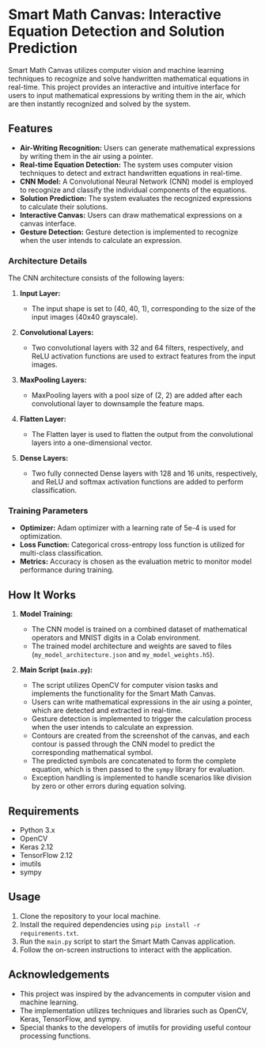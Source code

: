 
# Smart Math Canvas: Interactive Equation Detection and Solution Prediction

Smart Math Canvas utilizes computer vision and machine learning techniques to recognize and solve handwritten mathematical equations in real-time. This project provides an interactive and intuitive interface for users to input mathematical expressions by writing them in the air, which are then instantly recognized and solved by the system.

## Features

- **Air-Writing Recognition:** Users can generate mathematical expressions by writing them in the air using a pointer.
- **Real-time Equation Detection:** The system uses computer vision techniques to detect and extract handwritten equations in real-time.
- **CNN Model:** A Convolutional Neural Network (CNN) model is employed to recognize and classify the individual components of the equations.
- **Solution Prediction:** The system evaluates the recognized expressions to calculate their solutions.
- **Interactive Canvas:** Users can draw mathematical expressions on a canvas interface.
- **Gesture Detection:** Gesture detection is implemented to recognize when the user intends to calculate an expression.

### Architecture Details

The CNN architecture consists of the following layers:

1. **Input Layer:** 
   - The input shape is set to (40, 40, 1), corresponding to the size of the input images (40x40 grayscale).

2. **Convolutional Layers:**
   - Two convolutional layers with 32 and 64 filters, respectively, and ReLU activation functions are used to extract features from the input images.

3. **MaxPooling Layers:**
   - MaxPooling layers with a pool size of (2, 2) are added after each convolutional layer to downsample the feature maps.

4. **Flatten Layer:**
   - The Flatten layer is used to flatten the output from the convolutional layers into a one-dimensional vector.

5. **Dense Layers:**
   - Two fully connected Dense layers with 128 and 16 units, respectively, and ReLU and softmax activation functions are added to perform classification.

### Training Parameters

- **Optimizer:** Adam optimizer with a learning rate of 5e-4 is used for optimization.
- **Loss Function:** Categorical cross-entropy loss function is utilized for multi-class classification.
- **Metrics:** Accuracy is chosen as the evaluation metric to monitor model performance during training.


## How It Works

1. **Model Training:**
   - The CNN model is trained on a combined dataset of mathematical operators and MNIST digits in a Colab environment.
   - The trained model architecture and weights are saved to files (`my_model_architecture.json` and `my_model_weights.h5`).

2. **Main Script (`main.py`):**
   - The script utilizes OpenCV for computer vision tasks and implements the functionality for the Smart Math Canvas.
   - Users can write mathematical expressions in the air using a pointer, which are detected and extracted in real-time.
   - Gesture detection is implemented to trigger the calculation process when the user intends to calculate an expression.
   - Contours are created from the screenshot of the canvas, and each contour is passed through the CNN model to predict the corresponding mathematical symbol.
   - The predicted symbols are concatenated to form the complete equation, which is then passed to the `sympy` library for evaluation.
   - Exception handling is implemented to handle scenarios like division by zero or other errors during equation solving.

## Requirements

- Python 3.x
- OpenCV
- Keras 2.12
- TensorFlow 2.12
- imutils
- sympy

## Usage

1. Clone the repository to your local machine.
2. Install the required dependencies using `pip install -r requirements.txt`.
3. Run the `main.py` script to start the Smart Math Canvas application.
4. Follow the on-screen instructions to interact with the application.

## Acknowledgements

- This project was inspired by the advancements in computer vision and machine learning.
- The implementation utilizes techniques and libraries such as OpenCV, Keras, TensorFlow, and sympy.
- Special thanks to the developers of imutils for providing useful contour processing functions.
